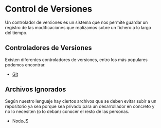 # Control de Versiones
Un controlador de versiones es un sistema que nos permite guardar un registro de las modificaciones que realizamos sobre un fichero a lo largo del tiempo.

## Controladores de Versiones
Existen diferentes controladores de versiones, entro los más populares podemos encontrar.
* [Git](git.md)


## Archivos Ignorados
Según nuestro lenguaje hay ciertos archivos que se deben evitar subir a un repositorio ya sea porque sea privado para un desarrollador en concreto y no lo necesiten (o lo deban) conocer el resto de las personas.

* [NodeJS](NodeIgnore.md)
